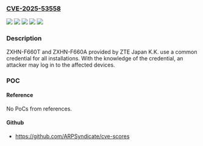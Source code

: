 ### [CVE-2025-53558](https://cve.mitre.org/cgi-bin/cvename.cgi?name=CVE-2025-53558)
![](https://img.shields.io/static/v1?label=Product&message=ZXHN-F660A&color=blue)
![](https://img.shields.io/static/v1?label=Product&message=ZXHN-F660T&color=blue)
![](https://img.shields.io/static/v1?label=Version&message=prior%20to%20V1.0.10P14N4%20&color=brightgreen)
![](https://img.shields.io/static/v1?label=Version&message=prior%20to%20V1.0.10P17N4%20&color=brightgreen)
![](https://img.shields.io/static/v1?label=Vulnerability&message=Use%20of%20weak%20credentials&color=brightgreen)

### Description

ZXHN-F660T and ZXHN-F660A provided by ZTE Japan K.K. use a common credential for all installations. With the knowledge of the credential, an attacker may log in to the affected devices.

### POC

#### Reference
No PoCs from references.

#### Github
- https://github.com/ARPSyndicate/cve-scores

